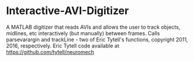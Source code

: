 # Interactive-AVI-Digitizer
A MATLAB digitizer that reads AVIs and allows the user to track objects, midlines, etc interactively (but manually) between frames.  Calls parsevarargin and trackLine - two of Eric Tytell's functions, copyright 2011, 2016, respectively. Eric Tytell code available at https://github.com/tytell/neuromech
